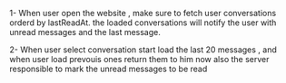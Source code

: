 1- When user open the website , make sure to fetch user conversations orderd by lastReadAt.
the loaded conversations will notify the user with unread messages and the last message.

2- When user select conversation start load the last 20 messages , and when user load prevouis ones return them to him
now also the server responsible to mark the unread messages to be read
